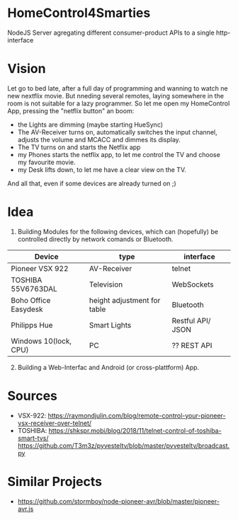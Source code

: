 # HomeControl4Smarties
NodeJS Server agregating different consumer-product APIs to a single http-interface

# Vision
Let go to bed late, after a full day of programming and wanning to watch ne new nextflix movie.
But nneding several remotes, laying somewhere in the room is not suitable for a lazy programmer.
So let me open my HomeControl App, pressing the "netflix button" an boom:
- the Lights are dimming (maybe starting HueSync)
- The AV-Receiver turns on, automatically switches the input channel, adjusts the volume and MCACC and dimmes its display.
- The TV turns on and starts the Netflix app
- my Phones starts the netflix app, to let me control the TV and choose my favourite movie.
- my Desk lifts down, to let me have a clear view on the TV. 

And all that, even if some devices are already turned on ;)


# Idea
1. Building Modules for the following devices, which can (hopefully) be controlled directly by network comands or Bluetooth.

| Device               | type                        | interface          |
|----------------------|-----------------------------|--------------------|
| Pioneer VSX 922      | AV-Receiver                 | telnet             |
| TOSHIBA 55V6763DAL   | Television                  | WebSockets         |
| Boho Office Easydesk | height adjustment for table | Bluetooth          |
| Philipps Hue         | Smart Lights                | Restful API/  JSON |
| Windows 10(lock, CPU)| PC                          | ?? REST API        |

2. Building a Web-Interfac and Android (or cross-plattform) App.



# Sources
- VSX-922: https://raymondjulin.com/blog/remote-control-your-pioneer-vsx-receiver-over-telnet/
- TOSHIBA: https://shkspr.mobi/blog/2018/11/telnet-control-of-toshiba-smart-tvs/
          https://github.com/T3m3z/pyvesteltv/blob/master/pyvesteltv/broadcast.py

# Similar Projects
- https://github.com/stormboy/node-pioneer-avr/blob/master/pioneer-avr.js
